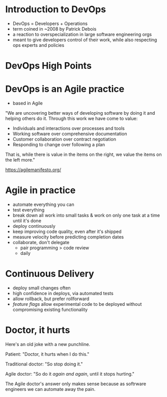 # Introduction to DevOps

* DevOps = Developers + Operations
* term coined in ~2008 by Patrick Debois
* a reaction to overspecialization in large software engineering orgs
* meant to give developers control of their work, while also respecting ops experts and policies

# DevOps High Points



# DevOps is an Agile practice

* based in Agile 

"We are uncovering better ways of developing
software by doing it and helping others do it.
Through this work we have come to value:

* Individuals and interactions over processes and tools
* Working software over comprehensive documentation
* Customer collaboration over contract negotiation
* Responding to change over following a plan

That is, while there is value in the items on
the right, we value the items on the left more."

https://agilemanifesto.org/

# Agile in practice

* automate everything you can
* test everything
* break down all work into small tasks & work on only one task at a time until it's done
* deploy continuously
* keep improving code quality, even after it's shipped
* measure velocity before predicting completion dates
* collaborate, don't delegate
  * pair programming > code review
  * daily 

# Continuous Delivery

* deploy small changes often
* high confidence in deploys, via automated tests
* allow rollback, but prefer rollforward
* *feature flags* allow experimental code to be deployed without compromising existing functionality

# Doctor, it hurts

Here's an old joke with a new punchline.

Patient: "Doctor, it hurts when I do this."

Traditional doctor: "So stop doing it."

Agile doctor: "So do it *again and again*, until it stops hurting."

The Agile doctor's answer only makes sense because as softrware engineers we can automate away the pain.

